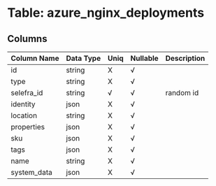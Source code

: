 # Table: azure_nginx_deployments

## Columns 

|  Column Name   |  Data Type  | Uniq | Nullable | Description | 
|  ----  | ----  | ----  | ----  | ---- | 
| id | string | X | √ |  | 
| type | string | X | √ |  | 
| selefra_id | string | √ | √ | random id | 
| identity | json | X | √ |  | 
| location | string | X | √ |  | 
| properties | json | X | √ |  | 
| sku | json | X | √ |  | 
| tags | json | X | √ |  | 
| name | string | X | √ |  | 
| system_data | json | X | √ |  | 


